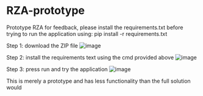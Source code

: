 # RZA-prototype
Prototype RZA for feedback, please install the requirements.txt before trying to run the application using: pip install -r requirements.txt

Step 1: download the ZIP file
![image](https://github.com/Qwncyy/RZA-prototype/assets/145335419/c85faf47-6ae2-41b4-b997-99c7a712dcf5)

Step 2: install the requirements text using the cmd provided above
![image](https://github.com/Qwncyy/RZA-prototype/assets/145335419/3fc364ab-b6b6-4c6b-b47d-8c2cc892dfd3)

Step 3: press run and try the application
![image](https://github.com/Qwncyy/RZA-prototype/assets/145335419/b621ba8a-9fc2-46ce-93f7-e4b579f544e4)

This is merely a prototype and has less functionality than the full solution would
